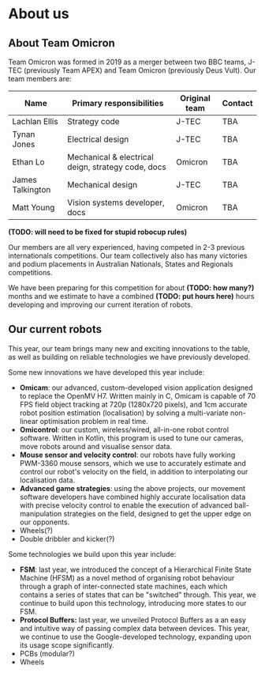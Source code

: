 # About us
## About Team Omicron
Team Omicron was formed in 2019 as a merger between two BBC teams, J-TEC (previously Team APEX) and Team Omicron (previously
Deus Vult). Our team members are:

| Name               | Primary responsibilities                                        | Original team | Contact |
|--------------------|-----------------------------------------------------------------|---------------|---------|
| Lachlan Ellis      | Strategy code                                                   | J-TEC         | TBA     |
| Tynan Jones        | Electrical design                                               | J-TEC         | TBA     | 
| Ethan Lo           | Mechanical & electrical deign, strategy code, docs              | Omicron       | TBA     |
| James Talkington   | Mechanical design                                               | J-TEC         | TBA     |
| Matt Young         | Vision systems developer, docs                                  | Omicron       | TBA     |

**(TODO: will need to be fixed for stupid robocup rules)**

Our members are all very experienced, having competed in 2-3 previous internationals competitions. Our team collectively
also has many victories and podium placements in Australian Nationals, States and Regionals competitions.

We have been preparing for this competition for about **(TODO: how many?)** months and we estimate to have a combined
**(TODO: put hours here)** hours developing and improving our current iteration of robots.

## Our current robots
This year, our team brings many new and exciting innovations to the table, as well as building on reliable technologies
we have previously developed.

Some new innovations we have developed this year include:

- **Omicam**: our advanced, custom-developed vision application designed to replace the OpenMV H7. Written mainly in C, Omicam 
is capable of 70 FPS field object tracking at 720p (1280x720 pixels), and 1cm accurate robot position estimation 
(localisation) by solving a multi-variate non-linear optimisation problem in real time.
- **Omicontrol**: our custom, wireless/wired, all-in-one robot control software. Written in Kotlin, this program is used to
tune our cameras, move robots around and visualise sensor data.
- **Mouse sensor and velocity control**: our robots have fully working PWM-3360 mouse sensors, which we use to accurately
estimate and control our robot's velocity on the field, in addition to interpolating our localisation data.
- **Advanced game strategies**: using the above projects, our movement software developers have combined highly accurate localisation
data with precise velocity control to enable the execution of advanced ball-manipulation strategies on the field, designed to
get the upper edge on our opponents.
- Wheels(?)
- Double dribbler and kicker(?)

Some technologies we build upon this year include:

- **FSM**: last year, we introduced the concept of a Hierarchical Finite State Machine (HFSM) as a novel method of organising
robot behaviour through a graph of inter-connected state machines, each which contains a series of states that can be
"switched" through. This year, we continue to build upon this technology, introducing more states to our FSM.
- **Protocol Buffers:** last year, we unveiled Protocol Buffers as a an easy and intuitive way of passing complex data
between devices. This year, we continue to use the Google-developed technology, expanding upon its usage scope significantly.
- PCBs (modular?)
- Wheels